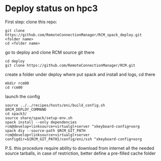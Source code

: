 # Deploy status on  hpc3

First step: clone this repo:

    git clone  https://github.com/RemoteConnectionManager/RCM_spack_deploy.git <folder name>
    cd <folder name>


go to deploy and clone RCM source git there

    cd deploy
    git clone https://github.com/RemoteConnectionManager/RCM.git

create a folder under deploy where put spack and install and logs, cd there

    mkdir rcm00
    cd rcm00

launch the config

    source ../../recipes/hosts/eni/build_config.sh
    $RCM_DEPLOY_COMMAND
    cd spack3/
    source share/spack/setup-env.sh 
    spack install --only dependencies rcm@develop+linksource+virtualgl+server ^xkeyboard-config+xorg 
    spack diy --source-path $RCM_GIT_PATH rcm@develop+linksource+virtualgl+server configdir=${RCM_GIT_PATH}/config/eni/ssh ^xkeyboard-config+xorg

P.S. this procedure require ability to download from internet all the needed source tarballs,
in case of restriction, better define a  pre-filled cache folder

